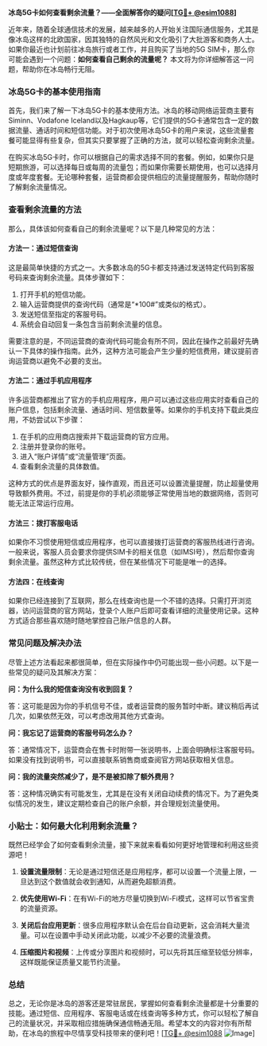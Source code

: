 **冰岛5G卡如何查看剩余流量？——全面解答你的疑问[[TG💪+ @esim1088](https://t.me/s/esim1088)]**

近年来，随着全球通信技术的发展，越来越多的人开始关注国际通信服务，尤其是像冰岛这样的北欧国家，因其独特的自然风光和文化吸引了大批游客和商务人士。如果你最近也计划前往冰岛旅行或者工作，并且购买了当地的5G SIM卡，那么你可能会遇到一个问题：**如何查看自己剩余的流量呢？** 本文将为你详细解答这一问题，帮助你在冰岛畅行无阻。

### 冰岛5G卡的基本使用指南

首先，我们来了解一下冰岛5G卡的基本使用方法。冰岛的移动网络运营商主要有Siminn、Vodafone Iceland以及Hagkaup等，它们提供的5G卡通常包含一定的数据流量、通话时间和短信功能。对于初次使用冰岛5G卡的用户来说，这些流量套餐可能显得有些复杂，但其实只要掌握了正确的方法，就可以轻松查询剩余流量。

在购买冰岛5G卡时，你可以根据自己的需求选择不同的套餐。例如，如果你只是短期旅游，可以选择每日或每周的流量包；而如果你需要长期使用，也可以选择月度或年度套餐。无论哪种套餐，运营商都会提供相应的流量提醒服务，帮助你随时了解剩余流量情况。

### 查看剩余流量的方法

那么，具体该如何查看自己的剩余流量呢？以下是几种常见的方法：

#### 方法一：通过短信查询

这是最简单快捷的方式之一。大多数冰岛的5G卡都支持通过发送特定代码到客服号码来查询剩余流量。具体步骤如下：

1. 打开手机的短信功能。
2. 输入运营商提供的查询代码（通常是“*100#”或类似的格式）。
3. 发送短信至指定的客服号码。
4. 系统会自动回复一条包含当前剩余流量的信息。

需要注意的是，不同运营商的查询代码可能会有所不同，因此在操作之前最好先确认一下具体的操作指南。此外，这种方法可能会产生少量的短信费用，建议提前咨询运营商以避免不必要的支出。

#### 方法二：通过手机应用程序

许多运营商都推出了官方的手机应用程序，用户可以通过这些应用实时查看自己的账户信息，包括剩余流量、通话时间、短信数量等。如果你的手机支持下载此类应用，不妨尝试以下步骤：

1. 在手机的应用商店搜索并下载运营商的官方应用。
2. 注册并登录你的账号。
3. 进入“账户详情”或“流量管理”页面。
4. 查看剩余流量的具体数值。

这种方式的优点是界面友好，操作直观，而且还可以设置流量提醒，防止超量使用导致额外费用。不过，前提是你的手机必须能够正常使用当地的数据网络，否则可能无法正常运行应用。

#### 方法三：拨打客服电话

如果你不习惯使用短信或应用程序，也可以直接拨打运营商的客服热线进行咨询。一般来说，客服人员会要求你提供SIM卡的相关信息（如IMSI号），然后帮你查询剩余流量。虽然这种方式比较传统，但在某些情况下可能是唯一的选择。

#### 方法四：在线查询

如果你已经连接到了互联网，那么在线查询也是一个不错的选择。只需打开浏览器，访问运营商的官方网站，登录个人账户后即可查看详细的流量使用记录。这种方式适合那些喜欢随时随地掌控自己账户信息的人群。

### 常见问题及解决办法

尽管上述方法看起来都很简单，但在实际操作中仍可能出现一些小问题。以下是一些常见的疑问及其解决方案：

**问：为什么我的短信查询没有收到回复？**

答：这可能是因为你的手机信号不佳，或者运营商的服务暂时中断。建议稍后再试几次，如果依然无效，可以考虑改用其他方式查询。

**问：我忘记了运营商的客服号码怎么办？**

答：通常情况下，运营商会在售卡时附带一张说明书，上面会明确标注客服号码。如果没有找到说明书，可以直接联系销售商或查阅官方网站获取相关信息。

**问：我的流量突然减少了，是不是被扣除了额外费用？**

答：这种情况确实有可能发生，尤其是在没有关闭自动续费的情况下。为了避免类似情况的发生，建议定期检查自己的账户余额，并合理规划流量使用。

### 小贴士：如何最大化利用剩余流量？

既然已经学会了如何查看剩余流量，接下来就来看看如何更好地管理和利用这些资源吧！

1. **设置流量限制**：无论是通过短信还是应用程序，都可以设置一个流量上限，一旦达到这个数值就会收到通知，从而避免超额消费。
   
2. **优先使用Wi-Fi**：在有Wi-Fi的地方尽量切换到Wi-Fi模式，这样可以节省宝贵的流量资源。

3. **关闭后台应用更新**：很多应用程序默认会在后台自动更新，这会消耗大量流量。可以在设置中手动关闭此功能，以减少不必要的流量浪费。

4. **压缩图片和视频**：上传或分享图片和视频时，可以先将其压缩至较低分辨率，这样既能保证质量又能节约流量。

### 总结

总之，无论你是冰岛的游客还是常驻居民，掌握如何查看剩余流量都是十分重要的技能。通过短信、应用程序、客服电话或在线查询等多种方式，你可以轻松了解自己的流量状况，并采取相应措施确保通信畅通无阻。希望本文的内容对你有所帮助，在冰岛的旅程中尽情享受科技带来的便利吧！[[TG💪+ @esim1088](https://t.me/s/esim1088) ![Image](https://i.postimg.cc/4NQfJmqS/Snipaste-2025-05-13-00-14-12.png)]